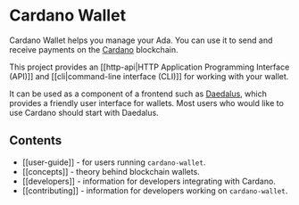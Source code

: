 # Cardano Wallet

Cardano Wallet helps you manage your Ada. You can use it to send and receive payments on the [Cardano][] blockchain.

This project provides an [[http-api|HTTP Application Programming Interface (API)]] and [[cli|command-line interface (CLI)]] for working with your wallet.

It can be used as a component of a frontend such as [Daedalus][], which provides a friendly user interface for wallets. Most users who would like to use Cardano should start with Daedalus.

## Contents

- [[user-guide]] - for users running `cardano-wallet`.
- [[concepts]] - theory behind blockchain wallets.
- [[developers]] - information for developers integrating with Cardano.
- [[contributing]] - information for developers working on `cardano-wallet`.

[Cardano]: https://www.cardano.org/
[Daedalus]: https://daedaluswallet.io/
